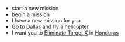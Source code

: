 - start a new mission
- begin a mission
- I have a new mission for you
- Go to [Dallas](mission_destination) and [fly a helicopter](mission_objective)
- I want you to [Eliminate Target X](mission_objective) in [Honduras](mission_destination)
